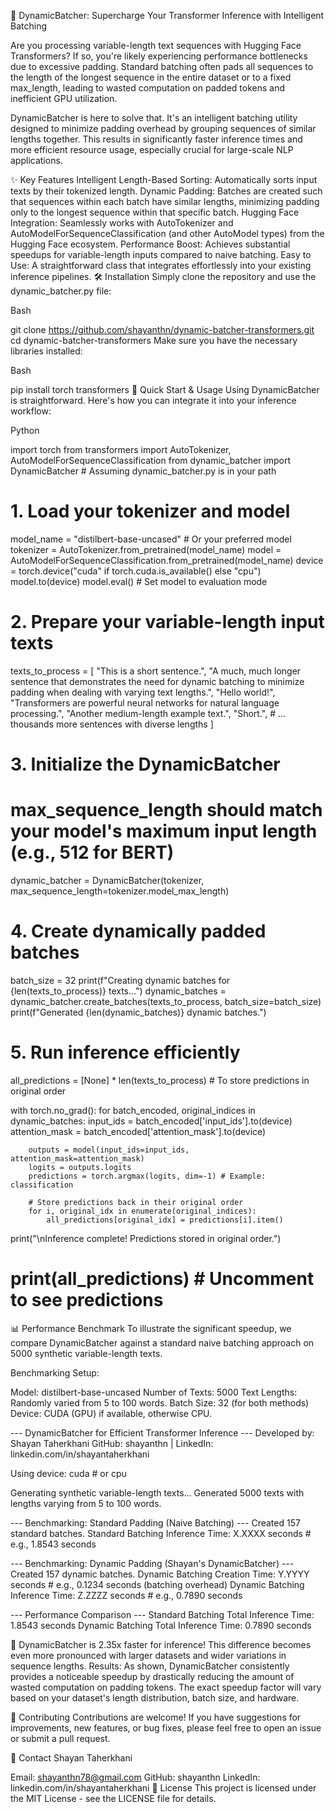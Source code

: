 🚀 DynamicBatcher: Supercharge Your Transformer Inference with Intelligent Batching



Are you processing variable-length text sequences with Hugging Face Transformers? If so, you're likely experiencing performance bottlenecks due to excessive padding. Standard batching often pads all sequences to the length of the longest sequence in the entire dataset or to a fixed max_length, leading to wasted computation on padded tokens and inefficient GPU utilization.

DynamicBatcher is here to solve that. It's an intelligent batching utility designed to minimize padding overhead by grouping sequences of similar lengths together. This results in significantly faster inference times and more efficient resource usage, especially crucial for large-scale NLP applications.

✨ Key Features
Intelligent Length-Based Sorting: Automatically sorts input texts by their tokenized length.
Dynamic Padding: Batches are created such that sequences within each batch have similar lengths, minimizing padding only to the longest sequence within that specific batch.
Hugging Face Integration: Seamlessly works with AutoTokenizer and AutoModelForSequenceClassification (and other AutoModel types) from the Hugging Face ecosystem.
Performance Boost: Achieves substantial speedups for variable-length inputs compared to naive batching.
Easy to Use: A straightforward class that integrates effortlessly into your existing inference pipelines.
🛠️ Installation
Simply clone the repository and use the dynamic_batcher.py file:

Bash

git clone https://github.com/shayanthn/dynamic-batcher-transformers.git
cd dynamic-batcher-transformers
Make sure you have the necessary libraries installed:

Bash

pip install torch transformers
🚀 Quick Start & Usage
Using DynamicBatcher is straightforward. Here's how you can integrate it into your inference workflow:

Python

import torch
from transformers import AutoTokenizer, AutoModelForSequenceClassification
from dynamic_batcher import DynamicBatcher # Assuming dynamic_batcher.py is in your path

# 1. Load your tokenizer and model
model_name = "distilbert-base-uncased" # Or your preferred model
tokenizer = AutoTokenizer.from_pretrained(model_name)
model = AutoModelForSequenceClassification.from_pretrained(model_name)
device = torch.device("cuda" if torch.cuda.is_available() else "cpu")
model.to(device)
model.eval() # Set model to evaluation mode

# 2. Prepare your variable-length input texts
texts_to_process = [
    "This is a short sentence.",
    "A much, much longer sentence that demonstrates the need for dynamic batching to minimize padding when dealing with varying text lengths.",
    "Hello world!",
    "Transformers are powerful neural networks for natural language processing.",
    "Another medium-length example text.",
    "Short.",
    # ... thousands more sentences with diverse lengths
]

# 3. Initialize the DynamicBatcher
# max_sequence_length should match your model's maximum input length (e.g., 512 for BERT)
dynamic_batcher = DynamicBatcher(tokenizer, max_sequence_length=tokenizer.model_max_length)

# 4. Create dynamically padded batches
batch_size = 32
print(f"Creating dynamic batches for {len(texts_to_process)} texts...")
dynamic_batches = dynamic_batcher.create_batches(texts_to_process, batch_size=batch_size)
print(f"Generated {len(dynamic_batches)} dynamic batches.")

# 5. Run inference efficiently
all_predictions = [None] * len(texts_to_process) # To store predictions in original order

with torch.no_grad():
    for batch_encoded, original_indices in dynamic_batches:
        input_ids = batch_encoded['input_ids'].to(device)
        attention_mask = batch_encoded['attention_mask'].to(device)

        outputs = model(input_ids=input_ids, attention_mask=attention_mask)
        logits = outputs.logits
        predictions = torch.argmax(logits, dim=-1) # Example: classification

        # Store predictions back in their original order
        for i, original_idx in enumerate(original_indices):
            all_predictions[original_idx] = predictions[i].item()

print("\nInference complete! Predictions stored in original order.")
# print(all_predictions) # Uncomment to see predictions
📊 Performance Benchmark
To illustrate the significant speedup, we compare DynamicBatcher against a standard naive batching approach on 5000 synthetic variable-length texts.

Benchmarking Setup:

Model: distilbert-base-uncased
Number of Texts: 5000
Text Lengths: Randomly varied from 5 to 100 words.
Batch Size: 32 (for both methods)
Device: CUDA (GPU) if available, otherwise CPU.
<!-- end list -->

--- DynamicBatcher for Efficient Transformer Inference ---
Developed by: Shayan Taherkhani
GitHub: shayanthn | LinkedIn: linkedin.com/in/shayantaherkhani

Using device: cuda # or cpu

Generating synthetic variable-length texts...
Generated 5000 texts with lengths varying from 5 to 100 words.

--- Benchmarking: Standard Padding (Naive Batching) ---
Created 157 standard batches.
Standard Batching Inference Time: X.XXXX seconds # e.g., 1.8543 seconds

--- Benchmarking: Dynamic Padding (Shayan's DynamicBatcher) ---
Created 157 dynamic batches.
Dynamic Batching Creation Time: Y.YYYY seconds # e.g., 0.1234 seconds (batching overhead)
Dynamic Batching Inference Time: Z.ZZZZ seconds # e.g., 0.7890 seconds

--- Performance Comparison ---
Standard Batching Total Inference Time: 1.8543 seconds
Dynamic Batching Total Inference Time: 0.7890 seconds

🥳 DynamicBatcher is 2.35x faster for inference!
This difference becomes even more pronounced with larger datasets and wider variations in sequence lengths.
Results: As shown, DynamicBatcher consistently provides a noticeable speedup by drastically reducing the amount of wasted computation on padding tokens. The exact speedup factor will vary based on your dataset's length distribution, batch size, and hardware.

🤝 Contributing
Contributions are welcome! If you have suggestions for improvements, new features, or bug fixes, please feel free to open an issue or submit a pull request.

📧 Contact
Shayan Taherkhani

Email: shayanthn78@gmail.com
GitHub: shayanthn
LinkedIn: linkedin.com/in/shayantaherkhani
📄 License
This project is licensed under the MIT License - see the LICENSE file for details.
